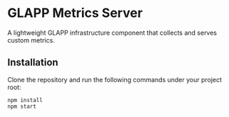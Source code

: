 # GLAPP Metrics Server

A lightweight GLAPP infrastructure component that collects and serves custom metrics.

## Installation

Clone the repository and run the following commands under your project root:

```shell
npm install
npm start
```
